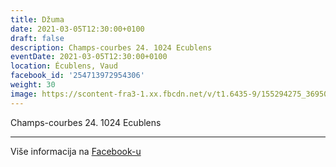 ```yaml
---
title: Džuma
date: 2021-03-05T12:30:00+0100
draft: false
description: Champs-courbes 24. 1024 Ecublens
eventDate: 2021-03-05T12:30:00+0100
location: Écublens, Vaud
facebook_id: '254713972954306'
weight: 30
image: https://scontent-fra3-1.xx.fbcdn.net/v/t1.6435-9/155294275_3695079563921169_4909597834044538694_n.jpg?_nc_cat=101&ccb=1-7&_nc_sid=9e60e4&_nc_ohc=7jR6OPR5cDQQ7kNvwGGL94G&_nc_oc=AdmUzX5Bi4j4sUaq10eTlSJRo73R-UjotZwKLasdUY-yGTjJBVIPftilWs32gRcvfvg&_nc_zt=23&_nc_ht=scontent-fra3-1.xx&edm=ABTKTjYEAAAA&_nc_gid=Xg_GK4RoLjxKV5KmUrol-w&oh=00_AfPEpr8RkpakSXAL58Oieh1GxXTvUCJoW-W_jzOxxOls-A&oe=6871B7DB
---
```


Champs-courbes 24. 1024 Ecublens

---

Više informacija na [Facebook-u](https://facebook.com/events/254713972954306)